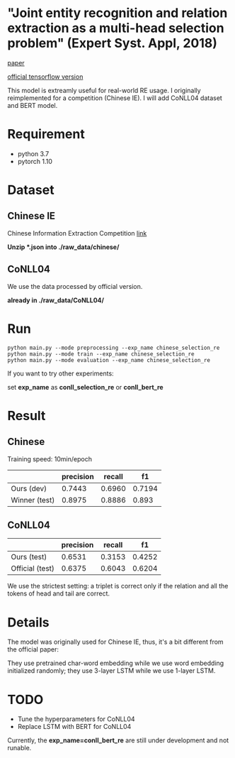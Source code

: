 # "Joint entity recognition and relation extraction as a multi-head selection problem" (Expert Syst. Appl, 2018)

[paper](https://arxiv.org/abs/1804.07847)

[official tensorflow version](https://github.com/bekou/multihead_joint_entity_relation_extraction)

This model is extreamly useful for real-world RE usage. I originally reimplemented for a competition (Chinese IE). I will add CoNLL04 dataset and BERT model.

# Requirement

* python 3.7
* pytorch 1.10

# Dataset

## Chinese IE
Chinese Information Extraction Competition [link](http://lic2019.ccf.org.cn/kg)

**Unzip \*.json into ./raw_data/chinese/**

## CoNLL04

We use the data processed by official version.

**already in ./raw_data/CoNLL04/**


# Run
```shell
python main.py --mode preprocessing --exp_name chinese_selection_re
python main.py --mode train --exp_name chinese_selection_re 
python main.py --mode evaluation --exp_name chinese_selection_re
```

If you want to try other experiments:

set **exp_name** as **conll_selection_re** or **conll_bert_re**



# Result

## Chinese
Training speed: 10min/epoch

|  | precision | recall | f1 |
| ------ | ------ | ------ | ------ |
| Ours (dev) | 0.7443 | 0.6960 | 0.7194 |
| Winner (test) | 0.8975 |0.8886 | 0.893 |

## CoNLL04

|  | precision | recall | f1 |
| ------ | ------ | ------ | ------ |
| Ours (test) | 0.6531 | 0.3153 | 0.4252 |
| Official (test) | 0.6375 |0.6043 | 0.6204 |

We use the strictest setting: a triplet is correct only if the relation and all the tokens of head and tail are correct. 


# Details

The model was originally used for Chinese IE, thus, it's a bit different from the official paper:

They use pretrained char-word embedding while we use word embedding initialized randomly; they use 3-layer LSTM while we use 1-layer LSTM.

# TODO

* Tune the hyperparameters for CoNLL04
* Replace LSTM with BERT for CoNLL04

Currently, the **exp_name=conll_bert_re** are still under development and not runable.